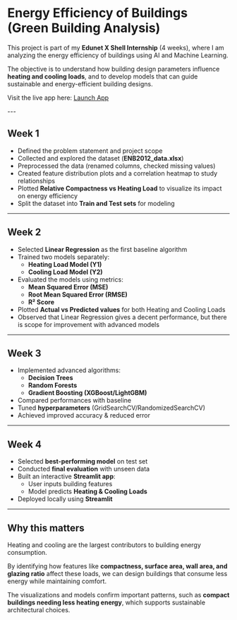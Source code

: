 # Energy Efficiency of Buildings (Green Building Analysis)

This project is part of my **Edunet X Shell Internship** (4 weeks), where I am analyzing the energy efficiency of buildings using AI and Machine Learning.  

The objective is to understand how building design parameters influence **heating and cooling loads**, and to develop models that can guide sustainable and energy-efficient building designs.  

<p>Visit the live app here: <a href="https://energy-efficiency-green-building-aman-pandey.streamlit.app/" target="_blank">Launch App</a></p>  
---

## Week 1
- Defined the problem statement and project scope  
- Collected and explored the dataset (**ENB2012_data.xlsx**)  
- Preprocessed the data (renamed columns, checked missing values)  
- Created feature distribution plots and a correlation heatmap to study relationships  
- Plotted **Relative Compactness vs Heating Load** to visualize its impact on energy efficiency  
- Split the dataset into **Train and Test sets** for modeling  

---

## Week 2
- Selected **Linear Regression** as the first baseline algorithm  
- Trained two models separately:  
  - **Heating Load Model (Y1)**  
  - **Cooling Load Model (Y2)**  
- Evaluated the models using metrics:  
  - **Mean Squared Error (MSE)**  
  - **Root Mean Squared Error (RMSE)**  
  - **R² Score**  
- Plotted **Actual vs Predicted values** for both Heating and Cooling Loads  
- Observed that Linear Regression gives a decent performance, but there is scope for improvement with advanced models  

---

## Week 3
- Implemented advanced algorithms:  
  - **Decision Trees**  
  - **Random Forests**  
  - **Gradient Boosting (XGBoost/LightGBM)**  
- Compared performances with baseline  
- Tuned **hyperparameters** (GridSearchCV/RandomizedSearchCV)  
- Achieved improved accuracy & reduced error  

---

## Week 4
- Selected **best-performing model** on test set  
- Conducted **final evaluation** with unseen data  
- Built an interactive **Streamlit app**:  
  - User inputs building features  
  - Model predicts **Heating & Cooling Loads**  
- Deployed locally using **Streamlit**  
  

---

## Why this matters
Heating and cooling are the largest contributors to building energy consumption.  

By identifying how features like **compactness, surface area, wall area, and glazing ratio** affect these loads, we can design buildings that consume less energy while maintaining comfort.  

The visualizations and models confirm important patterns, such as **compact buildings needing less heating energy**, which supports sustainable architectural choices.